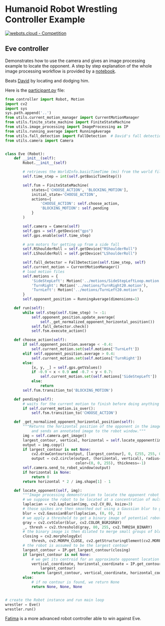 # Humanoid Robot Wrestling Controller Example

[![webots.cloud - Competition](https://img.shields.io/badge/webots.cloud-Competition-007ACC)][1]

## Eve controller

Demonstrates how to use the camera and gives an image processing example to locate the opponent. A step by step explanation of the whole image processing workflow is provided by a [notebook](./notebook/image_processing_explanation.ipynb).

Beats [David](https://github.com/cyberbotics/wrestling-david) by locating and dodging him.

Here is the [participant.py](./controllers/participant/participant.py) file:

``` Python
from controller import Robot, Motion
import cv2
import sys
sys.path.append('..')
from utils.current_motion_manager import CurrentMotionManager
from utils.finite_state_machine import FiniteStateMachine
from utils.image_processing import ImageProcessing as IP
from utils.running_average import RunningAverage
from utils.fall_detection import FallDetection  # David's fall detection is implemented in this class
from utils.camera import Camera


class Eve (Robot):
    def __init__(self):
        Robot.__init__(self)

        # retrieves the WorldInfo.basicTimeTime (ms) from the world file
        self.time_step = int(self.getBasicTimeStep())

        self.fsm = FiniteStateMachine(
            states=['CHOOSE_ACTION', 'BLOCKING_MOTION'],
            initial_state='CHOOSE_ACTION',
            actions={
                'CHOOSE_ACTION': self.choose_action,
                'BLOCKING_MOTION': self.pending
            }
        )

        self.camera = Camera(self)
        self.gps = self.getDevice("gps")
        self.gps.enable(self.time_step)

        # arm motors for getting up from a side fall
        self.RShoulderRoll = self.getDevice("RShoulderRoll")
        self.LShoulderRoll = self.getDevice("LShoulderRoll")

        self.fall_detector = FallDetection(self.time_step, self)
        self.current_motion = CurrentMotionManager()
        # load motion files
        self.motions = {
            'SideStepLeft': Motion('../motions/SideStepLeftLoop.motion'),
            'TurnRight': Motion('../motions/TurnRight20.motion'),
            'TurnLeft': Motion('../motions/TurnLeft20.motion'),
        }
        self.opponent_position = RunningAverage(dimensions=1)

    def run(self):
        while self.step(self.time_step) != -1:
            self.opponent_position.update_average(
                self._get_normalized_opponent_horizontal_position())
            self.fall_detector.check()
            self.fsm.execute_action()

    def choose_action(self):
        if self.opponent_position.average < -0.4:
            self.current_motion.set(self.motions['TurnLeft'])
        elif self.opponent_position.average > 0.4:
            self.current_motion.set(self.motions['TurnRight'])
        else:
            [x, y, _] = self.gps.getValues()
            if -0.9 < x < 0.9 and -0.7 < y < 0.7:
                self.current_motion.set(self.motions['SideStepLeft'])
            else:
                return
        self.fsm.transition_to('BLOCKING_MOTION')

    def pending(self):
        # waits for the current motion to finish before doing anything else
        if self.current_motion.is_over():
            self.fsm.transition_to('CHOOSE_ACTION')

    def _get_normalized_opponent_horizontal_position(self):
        """Returns the horizontal position of the opponent in the image, normalized to [-1, 1]
            and sends an annotated image to the robot window."""
        img = self.camera.get_image()
        largest_contour, vertical, horizontal = self.locate_opponent(img)
        output = img.copy()
        if largest_contour is not None:
            cv2.drawContours(output, [largest_contour], 0, (255, 255, 0), 1)
            output = cv2.circle(output, (horizontal, vertical), radius=2,
                                color=(0, 0, 255), thickness=-1)
        self.camera.send_to_robot_window(output)
        if horizontal is None:
            return 0
        return horizontal * 2 / img.shape[1] - 1

    def locate_opponent(self, img):
        """Image processing demonstration to locate the opponent robot in an image."""
        # we suppose the robot to be located at a concentration of multiple color changes (big Laplacian values)
        laplacian = cv2.Laplacian(img, cv2.CV_8U, ksize=3)
        # those spikes are then smoothed out using a Gaussian blur to get blurry blobs
        blur = cv2.GaussianBlur(laplacian, (0, 0), 2)
        # we apply a threshold to get a binary image of potential robot locations
        gray = cv2.cvtColor(blur, cv2.COLOR_BGR2GRAY)
        _, thresh = cv2.threshold(gray, 80, 255, cv2.THRESH_BINARY)
        # the binary image is then dilated to merge small groups of blobs together
        closing = cv2.morphologyEx(
            thresh, cv2.MORPH_CLOSE, cv2.getStructuringElement(cv2.MORPH_RECT, (15, 15)))
        # the robot is assumed to be the largest contour
        largest_contour = IP.get_largest_contour(closing)
        if largest_contour is not None:
            # we get its centroid for an approximate opponent location
            vertical_coordinate, horizontal_coordinate = IP.get_contour_centroid(
                largest_contour)
            return largest_contour, vertical_coordinate, horizontal_coordinate
        else:
            # if no contour is found, we return None
            return None, None, None


# create the Robot instance and run main loop
wrestler = Eve()
wrestler.run()
```

[Fatima](https://github.com/cyberbotics/wrestling-fatima) is a more advanced robot controller able to win against Eve.

[1]: https://webots.cloud/run?version=R2022b&url=https%3A%2F%2Fgithub.com%2Fcyberbotics%2Fwrestling%2Fblob%2Fmain%2Fworlds%2Fwrestling.wbt&type=competition "Leaderboard"
